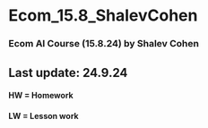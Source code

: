 # Ecom_15.8_ShalevCohen
 ### Ecom AI Course (15.8.24) by Shalev Cohen
 ## Last update: 24.9.24
 #### HW = Homework
 #### LW = Lesson work
